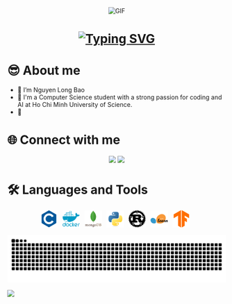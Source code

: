 <div id="header" align="center">
  <img alt="GIF" src="https://media.giphy.com/media/WrNWPknO6rajK4Yx7n/giphy.gif" width="150px" height="150px" />
  <h1>
    <a href="https://git.io/typing-svg">
    <a href="https://git.io/typing-svg"><img src="https://readme-typing-svg.herokuapp.com?font=Fira+Code&weight=500&size=24&pause=1000&color=A9DEF9&width=435&lines=%F0%9F%90%A7+an+AI+Coder+fueled+by+coffee" alt="Typing SVG" /></a>
  </h1>
  
</div>


<!--- <img align="right" src="https://octodex.github.com/images/welcometocat.png" width="300"> -->
# 😎 About me
- 🔭 I’m Nguyen Long Bao &nbsp;
- 🌱 I'm a Computer Science student with a strong passion for coding and AI at Ho Chi Minh University of Science.
- 💚



# 🌐️ Connect with me

<div align="center">
  <a href="https://www.facebook.com/nguyentbao1006"><img src="https://img.icons8.com/color/48/null/facebook.png"/></a>
  <a href="https://www.linkedin.com/in/nglbao/"><img src="https://img.icons8.com/color/48/null/linkedin.png"/></a>
</div>


# 🛠 Languages and Tools

<div id="badge" align="center">
  <img src="https://github.com/devicons/devicon/blob/master/icons/c/c-plain.svg" title="C" alt="C" width="40" height="40"/>&ensp;
  <img src="https://github.com/devicons/devicon/blob/master/icons/docker/docker-plain-wordmark.svg" title="Docker" alt="Docker" width="40" height="40"/>&ensp;
  <img src="https://github.com/devicons/devicon/blob/master/icons/mongodb/mongodb-original-wordmark.svg" title="mongodb" alt="mongodb" width="40" height="40"/&ensp;
  <img src="https://github.com/devicons/devicon/blob/master/icons/pytorch/pytorch-original.svg" title="pytorch" alt="pytorch" width="40" height="40"/>&ensp;
  <img src="https://github.com/devicons/devicon/blob/master/icons/python/python-original.svg" title="python" alt="python" width="40" height="40"/>&ensp;
  <img src="https://github.com/devicons/devicon/blob/master/icons/rust/rust-original.svg"  title="rust" alt="rust" width="40" height="40"/>&ensp;
  <img src="https://github.com/devicons/devicon/blob/master/icons/scikitlearn/scikitlearn-original.svg" title="scikitlearn" alt="scikitlearn" width="40" height="40"/>&ensp;
  <img src="https://github.com/devicons/devicon/blob/master/icons/tensorflow/tensorflow-original.svg" title="tensorflow" alt="tensorflow" width="40" height="40"/>&ensp;
</div>



![Snake animation](https://raw.githubusercontent.com/LongBaoCoder2/LongBaoCoder2/output/github-contribution-grid-snake-dark.svg)

![](https://komarev.com/ghpvc/?username=LongBaoCoder2&color=brightgreen)

